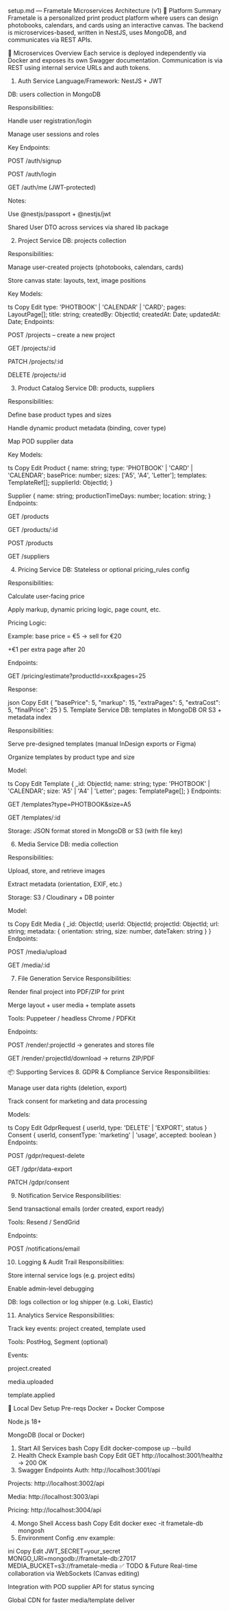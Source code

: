 setup.md — Frametale Microservices Architecture (v1)
🧠 Platform Summary
Frametale is a personalized print product platform where users can design photobooks, calendars, and cards using an interactive canvas. The backend is microservices-based, written in NestJS, uses MongoDB, and communicates via REST APIs.

🧱 Microservices Overview
Each service is deployed independently via Docker and exposes its own Swagger documentation. Communication is via REST using internal service URLs and auth tokens.

1. Auth Service
Language/Framework: NestJS + JWT

DB: users collection in MongoDB

Responsibilities:

Handle user registration/login

Manage user sessions and roles

Key Endpoints:

POST /auth/signup

POST /auth/login

GET /auth/me (JWT-protected)

Notes:

Use @nestjs/passport + @nestjs/jwt

Shared User DTO across services via shared lib package

2. Project Service
DB: projects collection

Responsibilities:

Manage user-created projects (photobooks, calendars, cards)

Store canvas state: layouts, text, image positions

Key Models:

ts
Copy
Edit
type: 'PHOTBOOK' | 'CALENDAR' | 'CARD';
pages: LayoutPage[];
title: string;
createdBy: ObjectId;
createdAt: Date;
updatedAt: Date;
Endpoints:

POST /projects – create a new project

GET /projects/:id

PATCH /projects/:id

DELETE /projects/:id

3. Product Catalog Service
DB: products, suppliers

Responsibilities:

Define base product types and sizes

Handle dynamic product metadata (binding, cover type)

Map POD supplier data

Key Models:

ts
Copy
Edit
Product {
  name: string;
  type: 'PHOTBOOK' | 'CARD' | 'CALENDAR';
  basePrice: number;
  sizes: ['A5', 'A4', 'Letter'];
  templates: TemplateRef[];
  supplierId: ObjectId;
}

Supplier {
  name: string;
  productionTimeDays: number;
  location: string;
}
Endpoints:

GET /products

GET /products/:id

POST /products

GET /suppliers

4. Pricing Service
DB: Stateless or optional pricing_rules config

Responsibilities:

Calculate user-facing price

Apply markup, dynamic pricing logic, page count, etc.

Pricing Logic:

Example: base price = €5 → sell for €20

+€1 per extra page after 20

Endpoints:

GET /pricing/estimate?productId=xxx&pages=25

Response:

json
Copy
Edit
{
  "basePrice": 5,
  "markup": 15,
  "extraPages": 5,
  "extraCost": 5,
  "finalPrice": 25
}
5. Template Service
DB: templates in MongoDB OR S3 + metadata index

Responsibilities:

Serve pre-designed templates (manual InDesign exports or Figma)

Organize templates by product type and size

Model:

ts
Copy
Edit
Template {
  _id: ObjectId;
  name: string;
  type: 'PHOTBOOK' | 'CALENDAR';
  size: 'A5' | 'A4' | 'Letter';
  pages: TemplatePage[];
}
Endpoints:

GET /templates?type=PHOTBOOK&size=A5

GET /templates/:id

Storage: JSON format stored in MongoDB or S3 (with file key)

6. Media Service
DB: media collection

Responsibilities:

Upload, store, and retrieve images

Extract metadata (orientation, EXIF, etc.)

Storage: S3 / Cloudinary + DB pointer

Model:

ts
Copy
Edit
Media {
  _id: ObjectId;
  userId: ObjectId;
  projectId: ObjectId;
  url: string;
  metadata: { orientation: string, size: number, dateTaken: string }
}
Endpoints:

POST /media/upload

GET /media/:id

7. File Generation Service
Responsibilities:

Render final project into PDF/ZIP for print

Merge layout + user media + template assets

Tools: Puppeteer / headless Chrome / PDFKit

Endpoints:

POST /render/:projectId → generates and stores file

GET /render/:projectId/download → returns ZIP/PDF

📦 Supporting Services
8. GDPR & Compliance Service
Responsibilities:

Manage user data rights (deletion, export)

Track consent for marketing and data processing

Models:

ts
Copy
Edit
GdprRequest { userId, type: 'DELETE' | 'EXPORT', status }
Consent { userId, consentType: 'marketing' | 'usage', accepted: boolean }
Endpoints:

POST /gdpr/request-delete

GET /gdpr/data-export

PATCH /gdpr/consent

9. Notification Service
Responsibilities:

Send transactional emails (order created, export ready)

Tools: Resend / SendGrid

Endpoints:

POST /notifications/email

10. Logging & Audit Trail
Responsibilities:

Store internal service logs (e.g. project edits)

Enable admin-level debugging

DB: logs collection or log shipper (e.g. Loki, Elastic)

11. Analytics Service
Responsibilities:

Track key events: project created, template used

Tools: PostHog, Segment (optional)

Events:

project.created

media.uploaded

template.applied

🧪 Local Dev Setup
Pre-reqs
Docker + Docker Compose

Node.js 18+

MongoDB (local or Docker)

1. Start All Services
bash
Copy
Edit
docker-compose up --build
2. Health Check Example
bash
Copy
Edit
GET http://localhost:3001/healthz → 200 OK
3. Swagger Endpoints
Auth: http://localhost:3001/api

Projects: http://localhost:3002/api

Media: http://localhost:3003/api

Pricing: http://localhost:3004/api

4. Mongo Shell Access
bash
Copy
Edit
docker exec -it frametale-db mongosh
5. Environment Config
.env example:

ini
Copy
Edit
JWT_SECRET=your_secret
MONGO_URI=mongodb://frametale-db:27017
MEDIA_BUCKET=s3://frametale-media
✅ TODO & Future
Real-time collaboration via WebSockets (Canvas editing)

Integration with POD supplier API for status syncing

Global CDN for faster media/template deliver